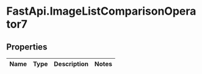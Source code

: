 # FastApi.ImageListComparisonOperator7

## Properties
Name | Type | Description | Notes
------------ | ------------- | ------------- | -------------
